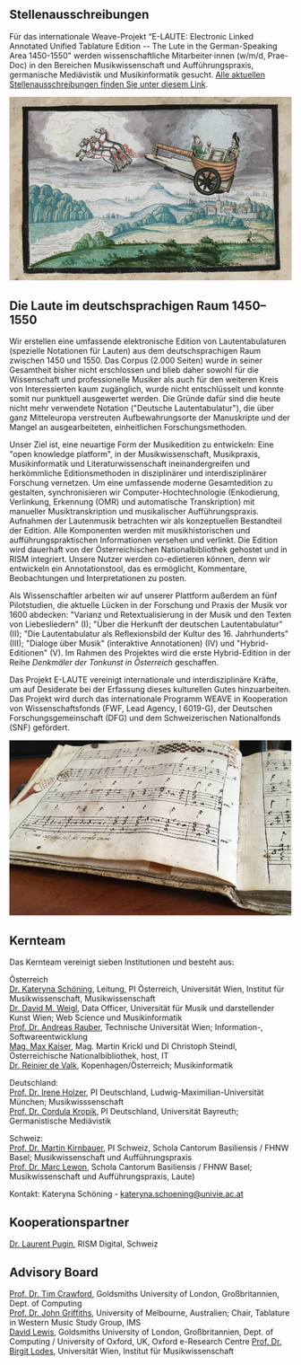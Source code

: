 ## Stellenausschreibungen

Für das internationale Weave-Projekt “E-LAUTE: Electronic Linked Annotated Unified Tablature Edition -- The Lute in the German-Speaking Area 1450-1550" werden wissenschaftliche Mitarbeiter&middot;innen (w/m/d, Prae-Doc) in den Bereichen Musikwissenschaft und Aufführungspraxis, germanische Mediävistik und Musikinformatik gesucht. [Alle aktuellen Stellenausschreibungen finden Sie unter diesem Link](/jobs).


![Stammbuch Paul Jenisch Kutsche](/assets/img/Paul_Jenisch_Kutsche.png)

## Die Laute im deutschsprachigen Raum 1450–1550

Wir erstellen eine umfassende elektronische Edition von Lautentabulaturen (spezielle Notationen für Lauten) aus dem deutschsprachigen Raum zwischen 1450 und 1550. Das Corpus (2.000 Seiten) wurde in seiner Gesamtheit bisher nicht erschlossen und blieb daher sowohl für die Wissenschaft und professionelle Musiker als auch für den weiteren Kreis von Interessierten kaum zugänglich, wurde nicht entschlüsselt und konnte somit nur punktuell ausgewertet werden. Die Gründe dafür sind die heute nicht mehr verwendete Notation ("Deutsche Lautentabulatur"), die über ganz Mitteleuropa verstreuten Aufbewahrungsorte der Manuskripte und der Mangel an ausgearbeiteten, einheitlichen Forschungsmethoden.

Unser Ziel ist, eine neuartige Form der Musikedition zu entwickeln: Eine "open knowledge platform", in der Musikwissenschaft, Musikpraxis, Musikinformatik und Literaturwissenschaft ineinandergreifen und herkömmliche Editionsmethoden in disziplinärer und interdisziplinärer Forschung vernetzen. Um eine umfassende moderne Gesamtedition zu gestalten, synchronisieren wir Computer-Hochtechnologie (Enkodierung, Verlinkung, Erkennung (OMR) und automatische Transkription) mit manueller Musiktranskription und musikalischer Aufführungspraxis. Aufnahmen der Lautenmusik betrachten wir als konzeptuellen Bestandteil der Edition. Alle Komponenten werden mit musikhistorischen und aufführungspraktischen Informationen versehen und verlinkt. Die Edition wird dauerhaft von der Österreichischen Nationalbibliothek gehostet und in RISM integriert. Unsere Nutzer werden co-edietieren können, denn wir entwickeln ein Annotationstool, das es ermöglicht, Kommentare, Beobachtungen und Interpretationen zu posten.

Als Wissenschaftler arbeiten wir auf unserer Plattform außerdem an fünf Pilotstudien, die  aktuelle Lücken in der Forschung und Praxis der Musik vor 1600 abdecken: "Varianz und Retextualisierung in der Musik und den Texten von Liebesliedern" (I); "Über die Herkunft der deutschen Lautentabulatur" (II); "Die Lautentabulatur als Reflexionsbild der Kultur des 16. Jahrhunderts" (III); "Dialoge über Musik" (interaktive Annotationen) (IV) und "Hybrid-Editionen" (V). Im Rahmen des Projektes wird die erste Hybrid-Edition in der Reihe *Denkmäler der Tonkunst in Österreich* geschaffen.

Das Projekt E-LAUTE vereinigt internationale und interdisziplinäre Kräfte, um auf Desiderate bei der Erfassung dieses kulturellen Gutes hinzuarbeiten. Das Projekt wird durch das internationale Programm WEAVE in Kooperation von Wissenschaftsfonds (FWF, Lead Agency, I 6019-G), der Deutschen Forschungsgemeinschaft (DFG) und dem Schweizerischen Nationalfonds (SNF) gefördert.  

![Tablature book](/assets/img/buch.jpg)

## Kernteam

Das Kernteam vereinigt sieben Institutionen und besteht aus:

Österreich  
[Dr. Kateryna Schöning](https://musikwissenschaft.univie.ac.at/ueber-uns/team/schoening/), Leitung, PI Österreich, Universität Wien, Institut für Musikwissenschaft, Musikwissenschaft  
[Dr. David M. Weigl](https://iwk.mdw.ac.at/david-weigl), Data Officer, Universität für Musik und darstellender Kunst Wien; Web Science und Musikinformatik  
[Prof. Dr. Andreas Rauber](https://informatics.tuwien.ac.at/people/andreas-rauber), Technische Universität Wien; Information-, Softwareentwicklung  
[Mag. Max Kaiser](http://www.maxkaiser.at/), Mag. Martin Krickl und DI Christoph Steindl, Österreichische Nationalbibliothek, host, IT  
[Dr. Reinier de Valk](https://scholar.google.com/citations?user=V2Vd9b0AAAAJ), Kopenhagen/Österreich; Musikinformatik

Deutschland:   
[Prof. Dr. Irene Holzer](https://www.musikwissenschaft.uni-muenchen.de/personen/professoren/holzer/index.html), PI Deutschland, Ludwig-Maximilian-Universität München; Musikwisssenschaft  
[Prof. Dr. Cordula Kropik](https://www.mediaevistik.uni-bayreuth.de/de/team/Kropik-Cordula/index.php), PI Deutschland, Universität Bayreuth; Germanistische Mediävistik  

Schweiz:  
[Prof. Dr. Martin Kirnbauer](https://www.fhnw.ch/de/personen/martin-kirnbauer), PI Schweiz, Schola Cantorum Basiliensis / FHNW Basel; Musikwissenschaft und Aufführungspraxis   
[Prof. Dr. Marc Lewon](https://www.fhnw.ch/de/personen/marc-lewon), Schola Cantorum Basiliensis / FHNW Basel; Musikwissenschaft und Aufführungspraxis, Laute)

Kontakt: Kateryna Schöning - <kateryna.schoening@univie.ac.at>

## Kooperationspartner

[Dr. Laurent Pugin](https://rism.digital/organization/contact.html), RISM Digital, Schweiz

## Advisory Board

[Prof. Dr. Tim Crawford](https://www.gold.ac.uk/computing/people/t-crawford/), Goldsmiths University of London, Großbritannien, Dept. of Computing  
[Prof. Dr. John Griffiths](https://www.lavihuela.com/), University of Melbourne, Australien; Chair, Tablature in Western Music Study Group, IMS  
[David Lewis](https://eng.ox.ac.uk/people/david-lewis/), Goldsmiths University of London, Großbritannien, Dept. of Computing / University of Oxford, UK, Oxford e-Research Centre 
[Prof. Dr. Birgit Lodes](https://musikwissenschaft.univie.ac.at/ueber-uns/team/lodes/), Universität Wien, Institut für Musikwissenschaft 
